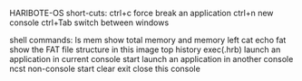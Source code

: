 HARIBOTE-OS
short-cuts: 
    ctrl+c      force break an application
    ctrl+n      new console
    ctrl+Tab    switch between windows

shell commands: 
    ls
    mem         show total memory and memory left
    cat
    echo
    fat         show the FAT file structure in this image
    top
    history
    exec(.hrb)  launch an application in current console
    start       launch an application in another console
    ncst        non-console start
    clear
    exit        close this console
